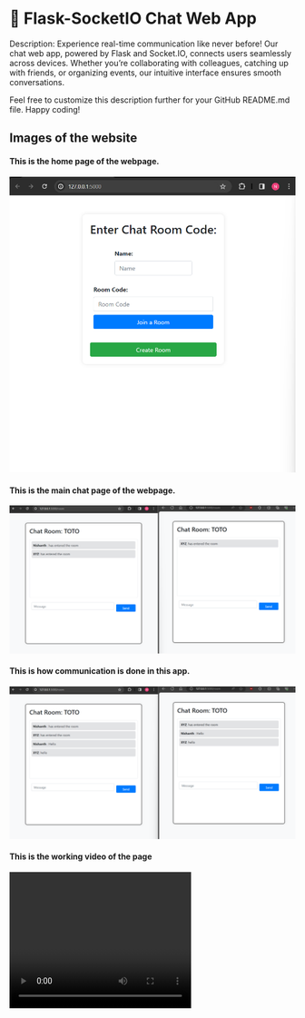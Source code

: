 <h1>🚀 Flask-SocketIO Chat Web App</h1>

<p>Description: Experience real-time communication like never before! Our chat web app, powered by Flask and Socket.IO, connects users seamlessly across devices. 
  Whether you’re collaborating with colleagues, catching up with friends, or organizing events, our intuitive interface ensures smooth conversations. 
</p>
<p>Feel free to customize this description further for your GitHub README.md file. Happy coding!</p>
<h2>Images of the website</h2>

<h4>This is the home page of the webpage.</h4>
<img src='./images_video/chat-HomePage.png'>

<h4>This is the main chat page of the webpage.</h4>
<img src='./images_video/chat-main-page.png'>

<h4>This is how communication is done in this app.</h4>
<img src='./images_video/communication.png'>

<h4>This is the working video of the page</h4>
<video width="320" height="240" controls>
  <source src="./images_video/Using the app.mp4" type="video/mp4">
  <source src="./images_video/Using the app.mp4" type="video/ogg">
  Your browser does not support the video tag.
</video>

